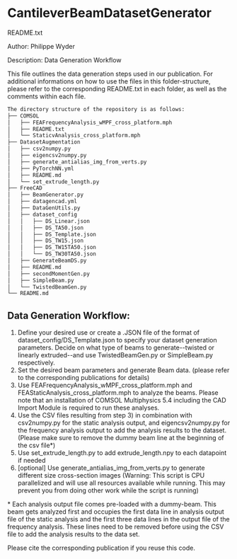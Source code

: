 # CantileverBeamDatasetGenerator
README.txt

Author: Philippe Wyder

Description: Data Generation Workflow

This file outlines the data generation steps used in our publication. For additional informations on how to use the files in this folder-structure, please refer to the corresponding README.txt in each folder, as well as the comments within each file.
```bash
The directory structure of the repository is as follows:
├── COMSOL
│   ├── FEAFrequencyAnalysis_wMPF_cross_platform.mph
│   ├── README.txt
│   └── StaticvAnalysis_cross_platform.mph
├── DatasetAugmentation
│   ├── csv2numpy.py
│   ├── eigencsv2numpy.py
│   ├── generate_antialias_img_from_verts.py
│   ├── PyTorchNN.yml
│   ├── README.md
│   └── set_extrude_length.py
├── FreeCAD
│   ├── BeamGenerator.py
│   ├── datagencad.yml
│   ├── DataGenUtils.py
│   ├── dataset_config
│   │   ├── DS_Linear.json
│   │   ├── DS_TA50.json
│   │   ├── DS_Template.json
│   │   ├── DS_TW15.json
│   │   ├── DS_TW15TA50.json
│   │   └── DS_TW30TA50.json
│   ├── GenerateBeamDS.py
│   ├── README.md
│   ├── secondMomentGen.py
│   ├── SimpleBeam.py
│   └── TwistedBeamGen.py
└── README.md
```
## Data Generation Workflow:
1) Define your desired use or create a .JSON file of the format of dataset_config/DS_Template.json to specify your dataset generation parameters.
Decide on what type of beams to generate--twisted or linearly extruded--and use TwistedBeamGen.py or SimpleBeam.py respectively.
2) Set the desired beam parameters and generate Beam data. (please refer to the corresponding publications for details)
3) Use FEAFrequencyAnalysis_wMPF_cross_platform.mph and FEAStaticAnalysis_cross_platform.mph to analyze the beams. Please note that an installation of COMSOL Multiphysics 5.4 including the CAD Import Module is required to run these analyses.
4) Use the CSV files resulting from step 3) in combination with csv2numpy.py for the static analysis output, and eigencsv2numpy.py for the frequency analysis output to add the analysis results to the dataset. (Please make sure to remove the dummy beam line at the beginning of the csv file\*)
5) Use set_extrude_length.py to add extrude_length.npy to each datapoint if needed
6) [optional] Use generate_antialias_img_from_verts.py to generate different size cross-section images (Warning: This script is CPU parallelized and will use all resources available while running. This may prevent you from doing other work while the script is running)


\* Each analysis output file comes pre-loaded with a dummy-beam. This beam gets analyzed first and occupies the first data line in analysis output file of the static analysis and the first three data lines in the output file of the frequency analysis. These lines need to be removed before using the CSV file to add the analysis results to the data set.


Please cite the corresponding publication if you reuse this code.

